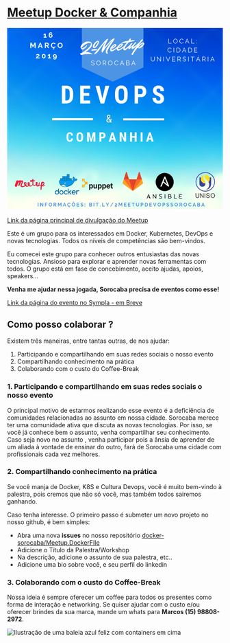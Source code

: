 ﻿# [Meetup Docker & Companhia](https://docker-sorocaba.github.io/Meetup.DockerFIle/)

![Imagem com informações principais do meetup Docker & Companhia. Data: em dezembro. Local: Cidade Universitária. Meetup Sorocaba. Docker & Companhia. Informações pelo telefone com Marcos (15) 98808-2972](img/panfleto.png "Imagem com informações principais do meetup Docker & Companhia.")

[Link da página principal de divulgação do Meetup](https://docker-sorocaba.github.io/Meetup.DockerFIle/)

Este é um grupo para os interessados ​​em Docker, Kubernetes, DevOps e novas tecnologias. Todos os níveis de competências são bem-vindos.

Eu comecei este grupo para conhecer outros entusiastas das novas tecnologias.  Ansioso para explorar e aprender novas ferramentas com todos.  O grupo está em fase de concebimento, aceito ajudas, apoios, speakers...  

**Venha me ajudar nessa jogada, Sorocaba precisa de eventos como esse!**

[Link da página do evento no Sympla - em Breve](---)

## Como posso colaborar ?

Existem três maneiras, entre tantas outras, de nos ajudar:

1. Participando e compartilhando em suas redes sociais o nosso evento
2. Compartilhando conhecimento na prática
3. Colaborando com o custo do Coffee-Break

### 1. Participando e compartilhando em suas redes sociais o nosso evento

O principal motivo de estarmos realizando esse evento é a deficiência de comunidades relacionadas ao assunto em nossa cidade. Sorocaba merece ter uma comunidade ativa que discuta as novas tecnologias.
Por isso, se você já conhece bem o assunto, venha compartilhar seu conhecimento. Caso seja novo no assunto , venha participar pois a ânsia de aprender de um aliada à vontade de ensinar do outro, fará de Sorocaba uma cidade com profissionais cada vez melhores.

### 2. Compartilhando conhecimento na prática

Se você  manja de Docker, K8S e Cultura Devops, você é muito bem-vindo à palestra, pois cremos que não só você, mas também todos sairemos ganhando.

Caso tenha interesse. O primeiro passo é submeter um novo projeto no nosso github, é bem simples:

- Abra uma nova **issues** no nosso repositório [docker-sorocaba/Meetup.DockerFIle](https://github.com/docker-sorocaba/Meetup.DockerFIle)
- Adicione o Título da Palestra/Workshop
- Na descrição, adicione o assunto de sua palestra, etc..
- Adicione uma bio sobre você, e seu perfil do linkedin

### 3. Colaborando com o custo do Coffee-Break

Nossa ideia é sempre oferecer um coffee para todos os presentes como forma de interação e networking. Se quiser ajudar com o custo e/ou oferecer brindes da sua marca, mande um whats para **Marcos (15) 98808-2972**.

![Ilustração de uma baleia azul feliz com containers em cima](img/container_whale.png)
